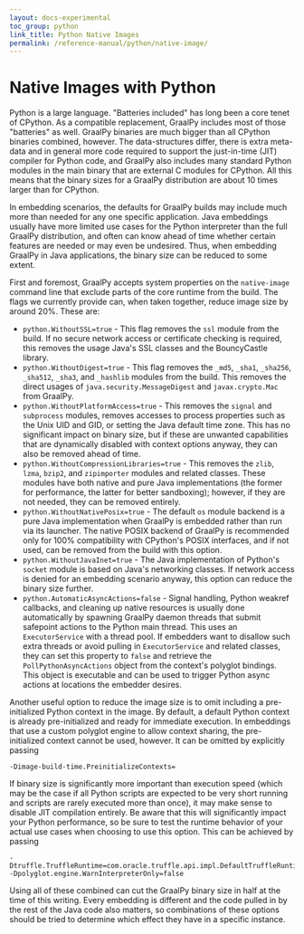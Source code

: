 ```yaml
---
layout: docs-experimental
toc_group: python
link_title: Python Native Images
permalink: /reference-manual/python/native-image/
---
```

# Native Images with Python

Python is a large language.
"Batteries included" has long been a core tenet of CPython.
As a compatible replacement, GraalPy includes most of those "batteries" as well.
GraalPy binaries are much bigger than all CPython binaries combined, however.
The data-structures differ, there is extra meta-data and in general more code required to support the just-in-time (JIT) compiler for Python code, and GraalPy also includes many standard Python modules in the main binary that are external C modules for CPython.
All this means that the binary sizes for a GraalPy distribution are about 10 times larger than for CPython.

In embedding scenarios, the defaults for GraalPy builds may include much more than needed for any one specific application.
Java embeddings usually have more limited use cases for the Python interpreter than the full GraalPy distribution, and often can know ahead of time whether certain features are needed or may even be undesired.
Thus, when embedding GraalPy in Java applications, the binary size can be reduced to some extent.

First and foremost, GraalPy accepts system properties on the `native-image` command line that exclude parts of the core runtime from the build.
The flags we currently provide can, when taken together, reduce image size by around 20%.
These are:

* `python.WithoutSSL=true` - This flag removes the `ssl` module from the build.
  If no secure network access or certificate checking is required, this removes the usage Java's SSL classes and the BouncyCastle library.
* `python.WithoutDigest=true` - This flag removes the `_md5`, `_sha1`, `_sha256`, `_sha512`, `_sha3`, and `_hashlib` modules from the build.
  This removes the direct usages of `java.security.MessageDigest` and `javax.crypto.Mac` from GraalPy.
* `python.WithoutPlatformAccess=true` - This removes the `signal` and `subprocess` modules, removes accesses to process properties such as the Unix UID and GID, or setting the Java default time zone.
  This has no significant impact on binary size, but if these are unwanted capabilities that are dynamically disabled with context options anyway, they can also be removed ahead of time.
* `python.WithoutCompressionLibraries=true` - This removes the `zlib`, `lzma`, `bzip2`, and `zipimporter` modules and related classes.
  These modules have both native and pure Java implementations (the former for performance, the latter for better sandboxing); however, if they are not needed, they can be removed entirely.
* `python.WithoutNativePosix=true` - The default `os` module backend is a pure Java implementation when GraalPy is embedded rather than run via its launcher.
  The native POSIX backend of GraalPy is recommended only for 100% compatibility with CPython's POSIX interfaces, and if not used, can be removed from the build with this option.
* `python.WithoutJavaInet=true` - The Java implementation of Python's `socket` module is based on Java's networking classes.
  If network access is denied for an embedding scenario anyway, this option can reduce the binary size further.
* `python.AutomaticAsyncActions=false` - Signal handling, Python weakref callbacks, and cleaning up native resources is usually done automatically by spawning GraalPy daemon threads that submit safepoint actions to the Python main thread.
  This uses an `ExecutorService` with a thread pool.
  If embedders want to disallow such extra threads or avoid pulling in `ExecutorService` and related classes, they can set this property to `false` and retrieve the `PollPythonAsyncActions` object from the context's polyglot bindings.
  This object is executable and can be used to trigger Python async actions at locations the embedder desires.

Another useful option to reduce the image size is to omit including a pre-initialized Python context in the image.
By default, a default Python context is already pre-initialized and ready for immediate execution.
In embeddings that use a custom polyglot engine to allow context sharing, the pre-initialized context cannot be used, however.
It can be omitted by explicitly passing

    -Dimage-build-time.PreinitializeContexts=

If binary size is significantly more important than execution speed (which may be the case if all Python scripts are expected to be very short running and scripts are rarely executed more than once), it may make sense to disable JIT compilation entirely.
Be aware that this will significantly impact your Python performance, so be sure to test the runtime behavior of your actual use cases when choosing to use this option.
This can be achieved by passing

    -Dtruffle.TruffleRuntime=com.oracle.truffle.api.impl.DefaultTruffleRuntime -Dpolyglot.engine.WarnInterpreterOnly=false

Using all of these combined can cut the GraalPy binary size in half at the time of this writing.
Every embedding is different and the code pulled in by the rest of the Java code also matters, so combinations of these options should be tried to determine which effect they have in a specific instance.
